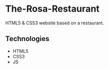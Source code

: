 # The-Rosa-Restaurant
HTML5 & CSS3 website based on a restaurant.

## Technologies
- HTML5
- CSS3
- JS
